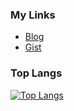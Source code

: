 <!--### Hi there 👋-->

### My Links

- [Blog](https://esctabcapslock.github.io/)
- [Gist](https://gist.github.com/esctabcapslock)

### Top Langs

[![Top Langs](https://github-readme-stats.vercel.app/api/top-langs/?username=esctabcapslock&layout=compact?&hide=jupyter%20notebook&langs_count=10)](https://github.com/anuraghazra/github-readme-stats)

<!--
**esctabcapslock/esctabcapslock** is a ✨ _special_ ✨ repository because its `README.md` (this file) appears on your GitHub profile.

Here are some ideas to get you started:

- 🔭 I’m currently working on ...
- 🌱 I’m currently learning ...
- 👯 I’m looking to collaborate on ...
- 🤔 I’m looking for help with ...
- 💬 Ask me about ...
- 📫 How to reach me: ...
- 😄 Pronouns: ...
- ⚡ Fun fact: ...
-->
